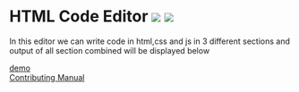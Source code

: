 # HTML Code Editor ![](https://img.shields.io/badge/contributions-welcome-brightgreen.svg) ![](https://img.shields.io/badge/build-passing-brightgreen.svg)
  In this editor we can write code in  html,css and js in 3 different sections and output of all section combined will be displayed below 

[demo](https://whoami-shubham.github.io/HtmlCodeEditor/)  <br/>
[Contributing Manual](https://github.com/whoami-shubham/HtmlCodeEditor/blob/master/CODE_OF_CONDUCT.md)
